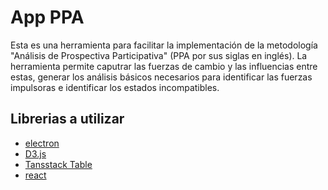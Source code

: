 # App PPA

Esta es una herramienta para facilitar la implementación de la metodología "Análisis de Prospectiva Participativa" (PPA por sus siglas en inglés). La herramienta permite caputrar las fuerzas de cambio y las influencias entre estas, generar los análisis básicos necesarios para identificar las fuerzas impulsoras e identificar los estados incompatibles.

## Librerias a utilizar

- [electron](https://www.electronjs.org/)
- [D3.js](https://d3js.org/)
- [Tansstack Table](https://tanstack.com/table/latest)
- [react](https://react.dev/)